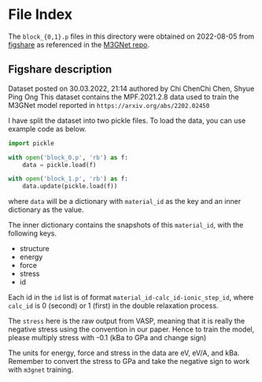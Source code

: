 # File Index

The `block_{0,1}.p` files in this directory were obtained on 2022-08-05 from [figshare](https://figshare.com/articles/dataset/MPF_2021_2_8/19470599) as referenced in the [M3GNet repo](https://github.com/materialsvirtuallab/m3gnet/#datasets).

## Figshare description

Dataset posted on 30.03.2022, 21:14 authored by Chi ChenChi Chen, Shyue Ping Ong
This dataset contains the MPF.2021.2.8 data used to train the M3GNet model reported in `https://arxiv.org/abs/2202.02450`

I have split the dataset into two pickle files. To load the data, you can use example code as below.

```py
import pickle

with open('block_0.p', 'rb') as f:
    data = pickle.load(f)

with open('block_1.p', 'rb') as f:
    data.update(pickle.load(f))
```

where `data` will be a dictionary with `material_id` as the key and an inner dictionary as the value.

The inner dictionary contains the snapshots of this `material_id`, with the following keys.

- structure
- energy
- force
- stress
- id

Each id in the `id` list is of format `material_id-calc_id-ionic_step_id`, where `calc_id` is 0 (second) or 1 (first) in the double relaxation process.

The `stress` here is the raw output from VASP, meaning that it is really the negative stress using the convention in our paper. Hence to train the model, please multiply stress with -0.1 (kBa to GPa and change sign)

The units for energy, force and stress in the data are eV, eV/A, and kBa. Remember to convert the stress to GPa and take the negative sign to work with `m3gnet` training.
